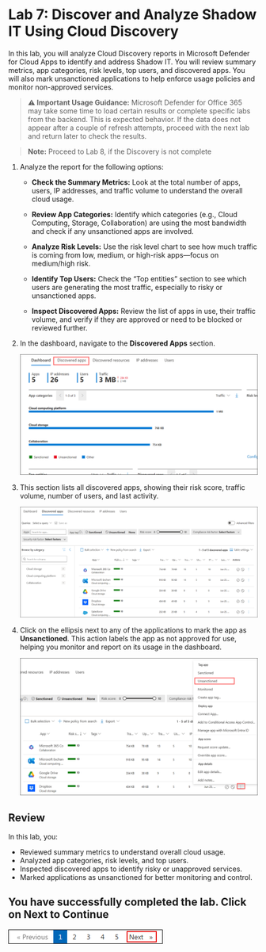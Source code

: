 # Lab 7: Discover and Analyze Shadow IT Using Cloud Discovery

In this lab, you will analyze Cloud Discovery reports in Microsoft Defender for Cloud Apps to identify and address Shadow IT. You will review summary metrics, app categories, risk levels, top users, and discovered apps. You will also mark unsanctioned applications to help enforce usage policies and monitor non-approved services.

> **⚠ Important Usage Guidance:** Microsoft Defender for Office 365 may take some time to load certain results or complete specific labs from the backend. This is expected behavior. If the data does not appear after a couple of refresh attempts, proceed with the next lab and return later to check the results.

> **Note:** Proceed to Lab 8, if the Discovery is not complete

1. Analyze the report for the following options:

    - **Check the Summary Metrics:** Look at the total number of apps, users, IP addresses, and traffic volume to understand the overall cloud usage.
    
    - **Review App Categories:** Identify which categories (e.g., Cloud Computing, Storage, Collaboration) are using the most bandwidth and check if any unsanctioned apps are involved.
    
    - **Analyze Risk Levels:** Use the risk level chart to see how much traffic is coming from low, medium, or high-risk apps—focus on medium/high risk.
    
    - **Identify Top Users:** Check the “Top entities” section to see which users are generating the most traffic, especially to risky or unsanctioned apps.
    
    - **Inspect Discovered Apps:** Review the list of apps in use, their traffic volume, and verify if they are approved or need to be blocked or reviewed further.

1. In the dashboard, navigate to the **Discovered Apps** section.

   ![Discovered Apps Section](./media/tr18.png)

1. This section lists all discovered apps, showing their risk score, traffic volume, number of users, and last activity.

   ![Discovered Apps List](./media/tr19.png)

1. Click on the ellipsis next to any of the applications to mark the app as **Unsanctioned**. This action labels the app as not approved for use, helping you monitor and report on its usage in the dashboard.

   ![Mark as Unsanctioned](./media/tr20.png)

## Review

In this lab, you:
- Reviewed summary metrics to understand overall cloud usage.
- Analyzed app categories, risk levels, and top users.
- Inspected discovered apps to identify risky or unapproved services.
- Marked applications as unsanctioned for better monitoring and control.

## You have successfully completed the lab. Click on Next to Continue

  ![Start Your Azure Journey](./media/rd_gs_1_9.png)
